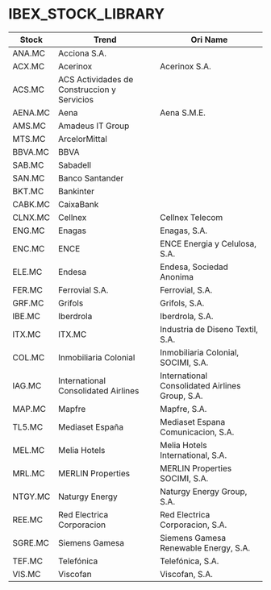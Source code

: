 # IBEX_STOCK_LIBRARY
Stock | Trend | Ori Name
-- | -- | --
ANA.MC|Acciona S.A.|
ACX.MC|Acerinox|Acerinox S.A.
ACS.MC|ACS Actividades de Construccion y Servicios|
AENA.MC|Aena|Aena S.M.E.
AMS.MC|Amadeus IT Group|
MTS.MC|ArcelorMittal|
BBVA.MC|BBVA|
SAB.MC|Sabadell|
SAN.MC|Banco Santander|
BKT.MC|Bankinter|
CABK.MC|CaixaBank|
CLNX.MC|Cellnex|Cellnex Telecom
ENG.MC|Enagas|Enagas, S.A.
ENC.MC|ENCE|ENCE Energia y Celulosa, S.A.
ELE.MC|Endesa|Endesa, Sociedad Anonima
FER.MC|Ferrovial S.A.|Ferrovial, S.A.
GRF.MC|Grifols|Grifols, S.A.
IBE.MC|Iberdrola|Iberdrola, S.A.
ITX.MC|ITX.MC|Industria de Diseno Textil, S.A.
COL.MC|Inmobiliaria Colonial|Inmobiliaria Colonial, SOCIMI, S.A.
IAG.MC|International Consolidated Airlines|International Consolidated Airlines Group, S.A.
MAP.MC|Mapfre|Mapfre, S.A.
TL5.MC|Mediaset España|Mediaset Espana Comunicacion, S.A.
MEL.MC|Melia Hotels|Melia Hotels International, S.A.
MRL.MC|MERLIN Properties|MERLIN Properties SOCIMI, S.A.
NTGY.MC|Naturgy Energy|Naturgy Energy Group, S.A.
REE.MC|Red Electrica Corporacion|Red Electrica Corporacion, S.A.
SGRE.MC|Siemens Gamesa|Siemens Gamesa Renewable Energy, S.A.
TEF.MC|Telefónica|Telefónica, S.A.
VIS.MC|Viscofan|Viscofan, S.A.

